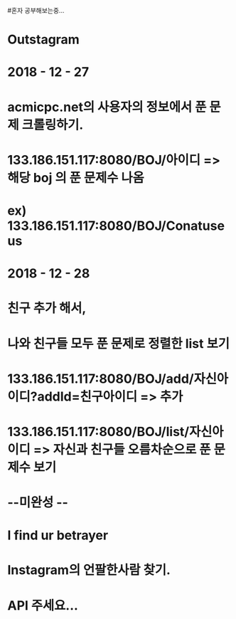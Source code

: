 #혼자 공부해보는중...
# Outstagram


# 2018 - 12 - 27
# acmicpc.net의 사용자의 정보에서 푼 문제 크롤링하기.
# 133.186.151.117:8080/BOJ/아이디   => 해당 boj 의 푼 문제수 나옴
# ex) 133.186.151.117:8080/BOJ/Conatuseus
#
#
#
# 2018 - 12 - 28
# 친구 추가 해서,
# 나와 친구들 모두 푼 문제로 정렬한 list 보기
# 133.186.151.117:8080/BOJ/add/자신아이디?addId=친구아이디    => 추가
# 133.186.151.117:8080/BOJ/list/자신아이디     =>  자신과 친구들 오름차순으로 푼 문제수 보기



# --미완성 --
# I find ur betrayer
# Instagram의 언팔한사람 찾기.
# API 주세요...

